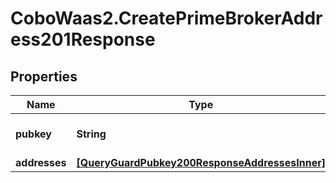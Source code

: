 # CoboWaas2.CreatePrimeBrokerAddress201Response

## Properties

Name | Type | Description | Notes
------------ | ------------- | ------------- | -------------
**pubkey** | **String** | The Cobo Guard&#39;s public key. | 
**addresses** | [**[QueryGuardPubkey200ResponseAddressesInner]**](QueryGuardPubkey200ResponseAddressesInner.md) |  | [optional] 


